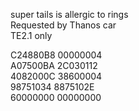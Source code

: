 super tails is allergic to rings  
Requested by Thanos car  
TE2.1 only  

C24880B8 00000004  
A07500BA 2C030112  
4082000C 38600004  
98751034 8875102E  
60000000 00000000  
